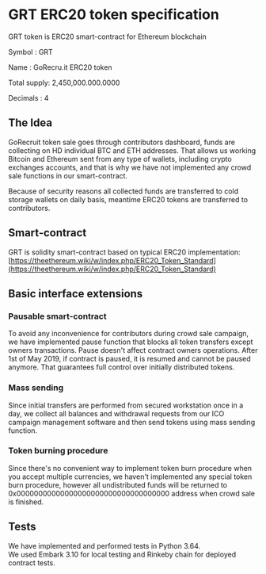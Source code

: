 # GRT ERC20 token specification

GRT token is ERC20 smart-contract for Ethereum blockchain

<p>Symbol      : GRT</p>
<p>Name        : GoRecru.it ERC20 token</p>
<p>Total supply: 2,450,000.000.0000</p>
<p>Decimals    : 4</p>

## The Idea 
GoRecruit token sale goes through contributors dashboard, funds are collecting on HD individual BTC and ETH addresses. That allows us working Bitcoin and Ethereum sent from any type of wallets, including crypto exchanges accounts, and that is why we have not implemented any crowd sale functions in our smart-contract.  

Because of security reasons all collected funds are transferred to cold storage wallets on daily basis, meantime ERC20 tokens are transferred to contributors.

## Smart-contract
GRT is solidity smart-contract based on typical ERC20 implementation:
[https://theethereum.wiki/w/index.php/ERC20_Token_Standard](https://theethereum.wiki/w/index.php/ERC20_Token_Standard)

## Basic interface extensions
### Pausable smart-contract
To avoid any inconvenience for contributors during crowd sale campaign, we have implemented pause function that blocks all token transfers except owners transactions. 
Pause doesn't affect contract owners operations. After 1st of May 2019, if contract is paused, it is resumed and cannot be paused anymore. That guarantees full control over initially distributed tokens.  

### Mass sending
Since initial transfers are performed from secured workstation once in a day, we collect all balances and withdrawal requests from our ICO campaign management software and then send tokens using mass sending function. 

### Token burning procedure
Since there's no convenient way to implement token burn procedure when you accept multiple currencies, we haven't implemented any special token burn procedure, however all undistributed funds will be returned to 0x00000000000000000000000000000000000 address when crowd sale is finished.   


## Tests
We have implemented and performed tests in Python 3.64.    
We used Embark 3.10 for local testing and Rinkeby chain for deployed contract tests.
